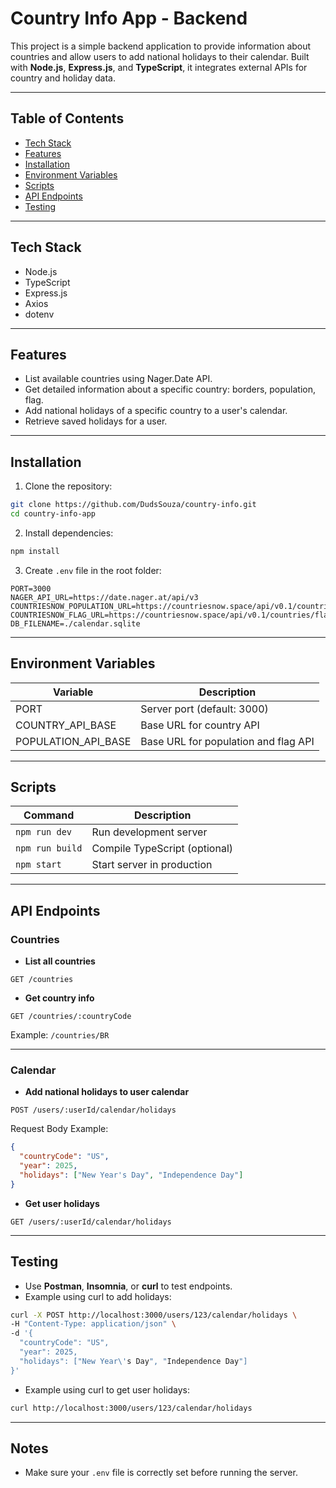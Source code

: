 # Country Info App - Backend

This project is a simple backend application to provide information about countries and allow users to add national holidays to their calendar. Built with **Node.js**, **Express.js**, and **TypeScript**, it integrates external APIs for country and holiday data.

---

## **Table of Contents**

* [Tech Stack](#tech-stack)
* [Features](#features)
* [Installation](#installation)
* [Environment Variables](#environment-variables)
* [Scripts](#scripts)
* [API Endpoints](#api-endpoints)
* [Testing](#testing)

---

## **Tech Stack**

* Node.js
* TypeScript
* Express.js
* Axios
* dotenv

---

## **Features**

* List available countries using Nager.Date API.
* Get detailed information about a specific country: borders, population, flag.
* Add national holidays of a specific country to a user's calendar.
* Retrieve saved holidays for a user.

---

## **Installation**

1. Clone the repository:

```bash
git clone https://github.com/DudsSouza/country-info.git
cd country-info-app
```

2. Install dependencies:

```bash
npm install
```

3. Create `.env` file in the root folder:

```
PORT=3000
NAGER_API_URL=https://date.nager.at/api/v3
COUNTRIESNOW_POPULATION_URL=https://countriesnow.space/api/v0.1/countries/population
COUNTRIESNOW_FLAG_URL=https://countriesnow.space/api/v0.1/countries/flag/images
DB_FILENAME=./calendar.sqlite
```

---

## **Environment Variables**

| Variable              | Description                          |
| --------------------- | ------------------------------------ |
| PORT                  | Server port (default: 3000)          |
| COUNTRY\_API\_BASE    | Base URL for country API             |
| POPULATION\_API\_BASE | Base URL for population and flag API |

---

## **Scripts**

| Command         | Description                   |
| --------------- | ----------------------------- |
| `npm run dev`   | Run development server        |
| `npm run build` | Compile TypeScript (optional) |
| `npm start`     | Start server in production    |

---

## **API Endpoints**

### **Countries**

* **List all countries**

```
GET /countries
```

* **Get country info**

```
GET /countries/:countryCode
```

Example: `/countries/BR`

---

### **Calendar**

* **Add national holidays to user calendar**

```
POST /users/:userId/calendar/holidays
```

Request Body Example:

```json
{
  "countryCode": "US",
  "year": 2025,
  "holidays": ["New Year's Day", "Independence Day"]
}
```

* **Get user holidays**

```
GET /users/:userId/calendar/holidays
```

---

## **Testing**

* Use **Postman**, **Insomnia**, or **curl** to test endpoints.
* Example using curl to add holidays:

```bash
curl -X POST http://localhost:3000/users/123/calendar/holidays \
-H "Content-Type: application/json" \
-d '{
  "countryCode": "US",
  "year": 2025,
  "holidays": ["New Year\'s Day", "Independence Day"]
}'
```

* Example using curl to get user holidays:

```bash
curl http://localhost:3000/users/123/calendar/holidays
```

---

## **Notes**

* Make sure your `.env` file is correctly set before running the server.
